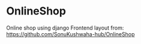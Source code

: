 # OnlineShop
Online shop using django
Frontend layout from: https://github.com/SonuKushwaha-hub/OnlineShop
